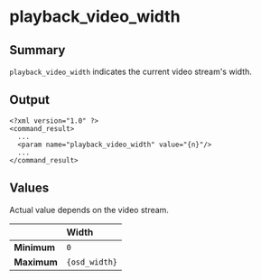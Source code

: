 # playback\_video\_width #
## Summary ##

`playback_video_width` indicates the current video stream's width.

## Output ##

```
<?xml version="1.0" ?>
<command_result>
  ...
  <param name="playback_video_width" value="{n}"/>
  ...
</command_result>
```

## Values ##

Actual value depends on the video stream.

|           | **Width**       |
|:----------|:----------------|
| **Minimum** | `0`             |
| **Maximum** | `{osd_width}`   |